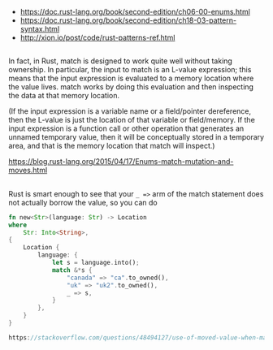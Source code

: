 - https://doc.rust-lang.org/book/second-edition/ch06-00-enums.html
- https://doc.rust-lang.org/book/second-edition/ch18-03-pattern-syntax.html
- http://xion.io/post/code/rust-patterns-ref.html

##

In fact, in Rust, match is designed to work quite well without taking ownership. In particular, the input to match is an L-value expression; this means that the input expression is evaluated to a memory location where the value lives. match works by doing this evaluation and then inspecting the data at that memory location.

(If the input expression is a variable name or a field/pointer dereference, then the L-value is just the location of that variable or field/memory. If the input expression is a function call or other operation that generates an unnamed temporary value, then it will be conceptually stored in a temporary area, and that is the memory location that match will inspect.)

https://blog.rust-lang.org/2015/04/17/Enums-match-mutation-and-moves.html

##

Rust is smart enough to see that your `_ =>` arm of the match statement does not actually borrow the value, so you can do

```rust
fn new<Str>(language: Str) -> Location
where
    Str: Into<String>,
{
    Location {
        language: {
            let s = language.into();
            match &*s {
                "canada" => "ca".to_owned(),
                "uk" => "uk2".to_owned(),
                _ => s,
            }
        },
    }
}

https://stackoverflow.com/questions/48494127/use-of-moved-value-when-matching-on-a-value-that-implements-intostring